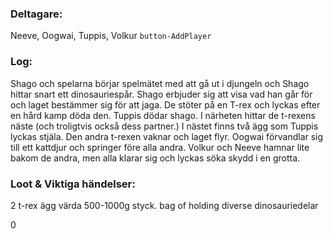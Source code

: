 ### Deltagare:
Neeve, Oogwai, Tuppis, Volkur
`button-AddPlayer`

### Log:
Shago och spelarna börjar spelmätet med att gå ut i djungeln och Shago hittar snart ett dinosauriespår. Shago erbjuder sig att visa vad han går för och laget bestämmer sig för att jaga. De stöter på en T-rex och lyckas efter en hård kamp döda den. Tuppis dödar shago.
I närheten hittar de t-rexens näste (och troligtvis också dess partner.) I nästet finns två ägg som Tuppis lyckas stjäla. Den andra t-rexen vaknar och laget flyr. Oogwai förvandlar sig till ett kattdjur och springer före alla andra. Volkur och Neeve hamnar lite bakom de andra, men alla klarar sig och lyckas söka skydd i en grotta.

### Loot & Viktiga händelser:
2 t-rex ägg värda 500-1000g styck.
bag of holding
diverse dinosauriedelar

0